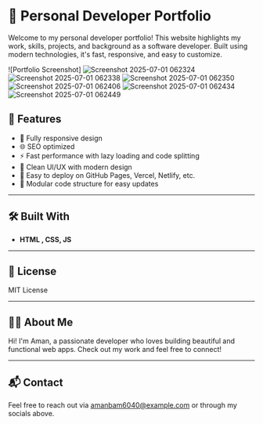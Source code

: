 # 💼 Personal Developer Portfolio

Welcome to my personal developer portfolio! This website highlights my work, skills, projects, and background as a software developer. Built using modern technologies, it's fast, responsive, and easy to customize.

![Portfolio Screenshot]  ![Screenshot 2025-07-01 062324](https://github.com/user-attachments/assets/9a560d60-80b8-48ef-bc93-e7be84105cf7)
![Screenshot 2025-07-01 062338](https://github.com/user-attachments/assets/263b0b33-9a7f-4c3c-8fa5-f66a26a0bb97)
![Screenshot 2025-07-01 062350](https://github.com/user-attachments/assets/167579e5-a00c-4327-ad50-c0644115677c)
![Screenshot 2025-07-01 062406](https://github.com/user-attachments/assets/9803148d-99e3-4b40-ba2c-a3ec79f5e58b)
![Screenshot 2025-07-01 062434](https://github.com/user-attachments/assets/86e03b5e-4604-4f6f-ba6c-6810674102a0)
![Screenshot 2025-07-01 062449](https://github.com/user-attachments/assets/0a227188-c5f6-4a4e-a58a-3c30d48299ca)

## 🚀 Features

- 📱 Fully responsive design
- 🌐 SEO optimized
- ⚡ Fast performance with lazy loading and code splitting
- 🎨 Clean UI/UX with modern design
- 💾 Easy to deploy on GitHub Pages, Vercel, Netlify, etc.
- 🧩 Modular code structure for easy updates

---

## 🛠️ Built With

- **HTML , CSS, JS**

---

## 📄 License

MIT License

---

## 🙋‍♂️ About Me

Hi! I'm Aman, a passionate developer who loves building beautiful and functional web apps. Check out my work and feel free to connect!


---

## 📬 Contact

Feel free to reach out via [amanbam6040@example.com](mailto:email@example.com) or through my socials above.



